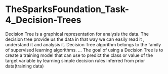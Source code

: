 # TheSparksFoundation_Task-4_Decision-Trees
Decision Tree is a graphical representation for analysis the data. The decision tree provide us the data in that way we can easily read it , understand it and analysis it. Decision Tree algorithm belongs to the family of supervised learning algorithms. ... The goal of using a Decision Tree is to create a training model that can use to predict the class or value of the target variable by learning simple decision rules inferred from prior data(training data)
